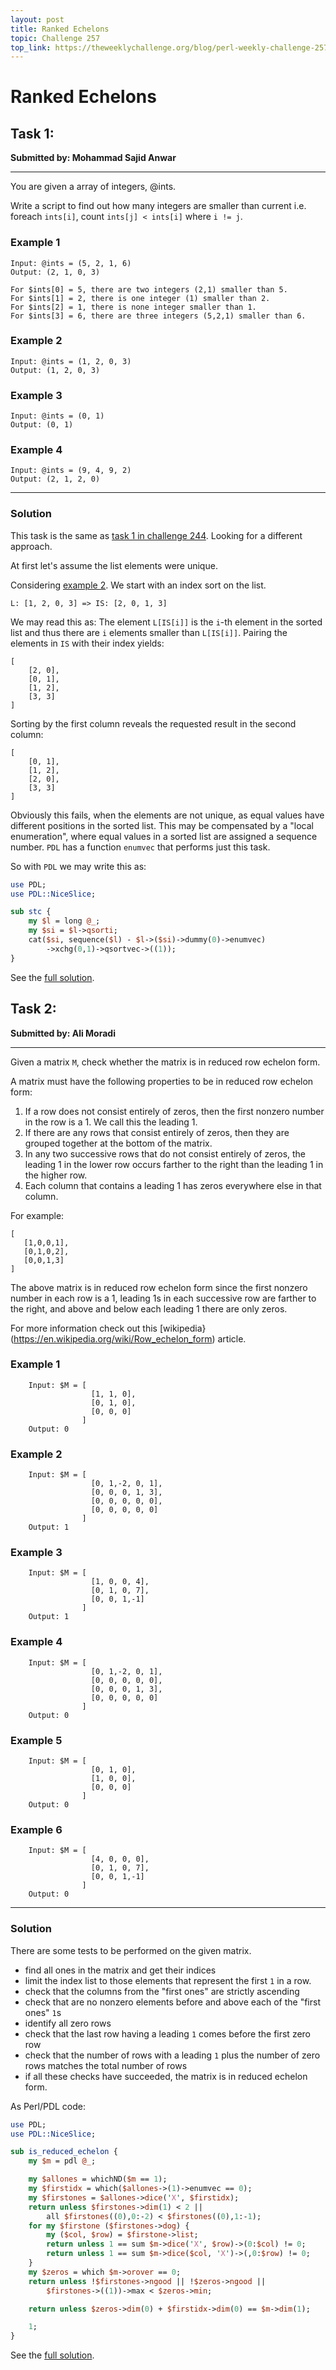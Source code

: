 ```yaml
---
layout: post
title: Ranked Echelons
topic: Challenge 257
top_link: https://theweeklychallenge.org/blog/perl-weekly-challenge-257
---
```

# Ranked Echelons

## Task 1:
**Submitted by: Mohammad Sajid Anwar**

---
You are given a array of integers, @ints.

Write a script to find out how many integers are smaller than current i.e. foreach `ints[i]`, count `ints[j] < ints[i]` where `i != j`.

### Example 1
```
Input: @ints = (5, 2, 1, 6)
Output: (2, 1, 0, 3)

For $ints[0] = 5, there are two integers (2,1) smaller than 5.
For $ints[1] = 2, there is one integer (1) smaller than 2.
For $ints[2] = 1, there is none integer smaller than 1.
For $ints[3] = 6, there are three integers (5,2,1) smaller than 6.
```
### Example 2
```
Input: @ints = (1, 2, 0, 3)
Output: (1, 2, 0, 3)
```
### Example 3
```
Input: @ints = (0, 1)
Output: (0, 1)
```
### Example 4
```
Input: @ints = (9, 4, 9, 2)
Output: (2, 1, 2, 0)
```
---
### Solution

This task is the same as [task 1 in challenge 244](https://theweeklychallenge.org/blog/perl-weekly-challenge-244/#TASK1).
Looking for a different approach.

At first let's assume the list elements were unique.


Considering [example 2](#example-2).
We start with an index sort on the list.
```
L: [1, 2, 0, 3] => IS: [2, 0, 1, 3]
```
We may read this as: The element `L[IS[i]]` is the `i`-th element in the sorted list and thus there are `i` elements smaller than `L[IS[i]]`.
Pairing the elements in `IS` with their index yields:
```
[
    [2, 0],
    [0, 1],
    [1, 2],
    [3, 3]
]
```
Sorting by the first column reveals the requested result in the second  column:
```
[
    [0, 1],
    [1, 2],
    [2, 0],
    [3, 3]
]
```
Obviously this fails, when the elements are not unique, as equal values have different positions in the sorted list.
This may be compensated by a "local enumeration", where equal values in a sorted list are assigned a sequence number.
`PDL` has a function `enumvec` that performs just this task.

So with `PDL` we may write this as:
```perl
use PDL;
use PDL::NiceSlice;

sub stc {
    my $l = long @_;
    my $si = $l->qsorti;
    cat($si, sequence($l) - $l->($si)->dummy(0)->enumvec)
        ->xchg(0,1)->qsortvec->((1));
}
```


See the [full solution](https://github.com/manwar/perlweeklychallenge-club/blob/master/challenge-257/jo-37/perl/ch-1.pl).
## Task 2: 
**Submitted by: Ali Moradi**

---
Given a matrix `M`, check whether the matrix is in reduced row echelon form.

A matrix must have the following properties to be in reduced row echelon form:

1. If a row does not consist entirely of zeros, then the first
   nonzero number in the row is a 1. We call this the leading 1.
2. If there are any rows that consist entirely of zeros, then
   they are grouped together at the bottom of the matrix.
3. In any two successive rows that do not consist entirely of zeros,
   the leading 1 in the lower row occurs farther to the right than
   the leading 1 in the higher row.
4. Each column that contains a leading 1 has zeros everywhere else
   in that column.

For example:

```
[
   [1,0,0,1],
   [0,1,0,2],
   [0,0,1,3]
]
```
The above matrix is in reduced row echelon form since the first nonzero number in each row is a 1, leading 1s in each successive row are farther to the right, and above and below each leading 1 there are only zeros.

For more information check out this [wikipedia}(https://en.wikipedia.org/wiki/Row_echelon_form) article.

### Example 1
```
    Input: $M = [
                  [1, 1, 0],
                  [0, 1, 0],
                  [0, 0, 0]
                ]
    Output: 0
```
### Example 2
```
    Input: $M = [
                  [0, 1,-2, 0, 1],
                  [0, 0, 0, 1, 3],
                  [0, 0, 0, 0, 0],
                  [0, 0, 0, 0, 0]
                ]
    Output: 1
```
### Example 3
```
    Input: $M = [
                  [1, 0, 0, 4],
                  [0, 1, 0, 7],
                  [0, 0, 1,-1]
                ]
    Output: 1
```
### Example 4
```
    Input: $M = [
                  [0, 1,-2, 0, 1],
                  [0, 0, 0, 0, 0],
                  [0, 0, 0, 1, 3],
                  [0, 0, 0, 0, 0]
                ]
    Output: 0
```
### Example 5
```
    Input: $M = [
                  [0, 1, 0],
                  [1, 0, 0],
                  [0, 0, 0]
                ]
    Output: 0
```
### Example 6
```
    Input: $M = [
                  [4, 0, 0, 0],
                  [0, 1, 0, 7],
                  [0, 0, 1,-1]
                ]
    Output: 0
```
---
### Solution

There are some tests to be performed on the given matrix.

 - find all ones in the matrix and get their indices
 - limit the index list to those elements that represent the first `1` in a row.
 - check that the columns from the "first ones" are strictly ascending
 - check that are no nonzero elements before and above each of the "first ones" `1`s
 - identify all zero rows
 - check that the last row having a leading `1` comes before the first zero row
 - check that the number of rows with a leading `1` plus the number of zero rows matches the total number of rows
 - if all these checks have succeeded, the matrix is in reduced echelon form.

As Perl/PDL code:
```perl
use PDL;
use PDL::NiceSlice;

sub is_reduced_echelon {
    my $m = pdl @_;

    my $allones = whichND($m == 1);
    my $firstidx = which($allones->(1)->enumvec == 0);
    my $firstones = $allones->dice('X', $firstidx);
    return unless $firstones->dim(1) < 2 ||
        all $firstones((0),0:-2) < $firstones((0),1:-1);
    for my $firstone ($firstones->dog) {
        my ($col, $row) = $firstone->list;
        return unless 1 == sum $m->dice('X', $row)->(0:$col) != 0;
        return unless 1 == sum $m->dice($col, 'X')->(,0:$row) != 0;
    }
    my $zeros = which $m->orover == 0;
    return unless !$firstones->ngood || !$zeros->ngood ||
        $firstones->((1))->max < $zeros->min;

    return unless $zeros->dim(0) + $firstidx->dim(0) == $m->dim(1);

    1;
}
```
See the [full solution](https://github.com/manwar/perlweeklychallenge-club/blob/master/challenge-257/jo-37/perl/ch-2.pl).
